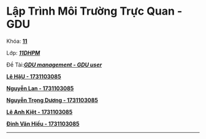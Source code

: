 # Lập Trình Môi Trường Trực Quan - GDU

Khóa: **<u>11</u>**

Lớp: ***<u>11DHPM</u>***

Đề Tài:***<u>GDU management - GDU user </u>***

**<u>Lê HậU  -  1731103085</u>**

**<u>Nguyễn Lan  -  1731103085</u>**

**<u>Nguyễn Trọng Dương  -  1731103085</u>**

**<u>Lê Anh Kiệt  -  1731103085</u>**

**<u>Đinh Văn Hiếu  -  1731103085</u>**

---
